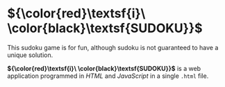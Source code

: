 # ${\color{red}\textsf{i}\ \color{black}\textsf{SUDOKU}}$
This sudoku game is for fun, although sudoku is not guaranteed to have a unique solution.

**${\color{red}\textsf{i}\ \color{black}\textsf{SUDOKU}}$** is a web application programmed in *HTML* and *JavaScript* in a single `.html` file.

